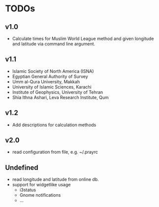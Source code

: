 # TODOs

## v1.0
- Calculate times for Muslim World League method and given longitude and latitude via command line argument.

## v1.1
- Islamic Society of North America (ISNA)
- Egyptian General Authority of Survey
- Umm al-Qura University, Makkah
- University of Islamic Sciences, Karachi
- Institute of Geophysics, University of Tehran
- Shia Ithna Ashari, Leva Research Institute, Qum

## v1.2
- Add descriptions for calculation methods

## v2.0
- read configuration from file, e.g. ~/.prayrc

## Undefined
- read longitude and latitude from online db.
- support for widgetlike usage
  - i3status
  - Gnome notifications
  - ...
